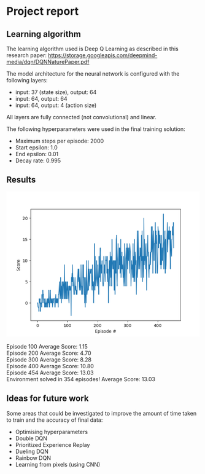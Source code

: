 # Project report

## Learning algorithm

The learning algorithm used is Deep Q Learning as described in this research paper:
https://storage.googleapis.com/deepmind-media/dqn/DQNNaturePaper.pdf

The model architecture for the neural network is configured with the following layers:

- input: 37 (state size), output: 64
- input: 64, output: 64
- input: 64, output: 4 (action size)

All layers are fully connected (not convolutional) and linear.

The following hyperparameters were used in the final training solution:

- Maximum steps per episode: 2000
- Start epsilon: 1.0
- End epsilon: 0.01
- Decay rate: 0.995

## Results

![results](images/results.png)

Episode 100	Average Score: 1.15  
Episode 200	Average Score: 4.70  
Episode 300	Average Score: 8.28  
Episode 400	Average Score: 10.80  
Episode 454	Average Score: 13.03  
Environment solved in 354 episodes!	Average Score: 13.03

## Ideas for future work

Some areas that could be investigated to improve the amount of time taken to train and the accuracy of final data:
- Optimising hyperparameters
- Double DQN
- Prioritized Experience Replay
- Dueling DQN
- Rainbow DQN
- Learning from pixels (using CNN)